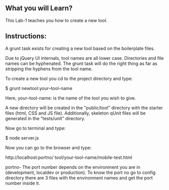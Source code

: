## What you will Learn?

This Lab-1 teaches you how to create a new tool.

## Instructions:

 A grunt task exists for creating a new tool based on the boilerplate files.

 Due to jQuery UI internals, tool names are all lower case. Directories and file names can be hyphenated. The grunt task will do the right thing as far as stripping the hyphens from the tool name.

 To create a new tool you cd to the project directory and type:

  $ grunt newtool:your–tool-name

 Here, 
 your–tool-name: is the name of the tool you wish to give.

 A new directory will be created in the "public/tool" directory with the starter files (html, CSS and JS file). Additionally, skeleton qUnit files will be generated in the "tests/unit" directory.

 Now go to terminal and type:

  $ node server.js

 Now you can go to the browser and type:

  http://localhost:portno/ tool/your-tool-name/mobile-test.html

 portno- The port number depends on the environment you are in (development, localdev or production).  To know the port no go to config directory there are 3 files with the environment names and get the port number inside it.
